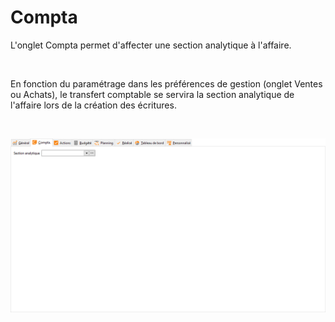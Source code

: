 # Compta

L'onglet Compta permet d'affecter une section analytique à l'affaire.


 


En fonction du paramétrage dans les préférences de gestion (onglet Ventes 
 ou Achats), le transfert comptable se servira la section analytique de 
 l'affaire lors de la création des écritures.


 


![](Compta.png)


